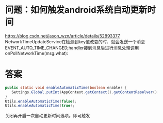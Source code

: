 问题：如何触发android系统自动更新时间
===
https://blog.csdn.net/jason_wzn/article/details/52893377
NetworkTimeUpdateService在检测到key值改变的时，就会发送一个消息EVENT_AUTO_TIME_CHANGED;handler接到消息后进行消息处理调用onPollNetworkTime(msg.what):

答案
===
```java
public static void enableAutomaticTime(boolean enable) {
   Settings.Global.putInt(AppContext.getContext().getContentResolver(), Settings.Global.AUTO_TIME, enable ? 1 : 0);
}
Utils.enableAutomaticTime(false);
Utils.enableAutomaticTime(true);
```
关闭再开启一次自动更新时间选项，即可触发